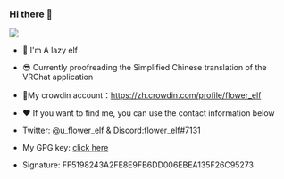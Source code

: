 ### Hi there 👋

 ![](https://komarev.com/ghpvc/?username=flower-elf)

- 🌱 I'm A lazy elf
- 😎 Currently proofreading the Simplified Chinese translation of the VRChat application
- 🍻My crowdin account：https://zh.crowdin.com/profile/flower_elf
- ❤️ If you want to find me, you can use the contact information below
- Twitter: @u_flower_elf & Discord:flower_elf#7131

- My GPG key: [click here](https://raincloud.glaorg.top/GPG)
- Signature: FF5198243A2FE8E9FB6DD006EBEA135F26C95273
